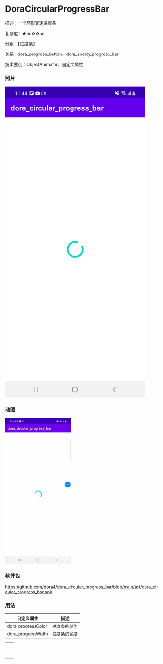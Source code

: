 # DoraCircularProgressBar

描述：一个环形变速进度条

复杂度：★☆☆☆☆

分组：【进度条】

关系：[dora_progress_button](https://github.com/dora4/dora_progress_button)、[dora_sporty_progress_bar](https://github.com/dora4/dora_sporty_progress_bar)

技术要点：ObjectAnimator、自定义属性

### 照片

![avatar](https://github.com/dora4/dora_circular_progress_bar/blob/main/art/dora_circular_progress_bar.jpg)

### 动图

![avatar](https://github.com/dora4/dora_circular_progress_bar/blob/main/art/dora_circular_progress_bar.gif)

### 软件包

https://github.com/dora4/dora_circular_progress_bar/blob/main/art/dora_circular_progress_bar.apk

### 用法

| 自定义属性         | 描述         |
| ------------------ | ------------ |
| dora_progressColor | 进度条的颜色 |
| dora_progressWidth | 进度条的宽度 |

|      |      |
| ---- | ---- |
|      |      |
|      |      |
|      |      |
|      |      |
|      |      |
|      |      |
|      |      |
|      |      |
|      |      |
|      |      |
